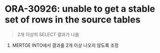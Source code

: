 ORA-30926: unable to get a stable set of rows in the source tables
===
>2개 이상의 SELECT 결과가 나옴

1. MERTGE INTO에서 결과를 2개 이상 나오지 않도록 조정
